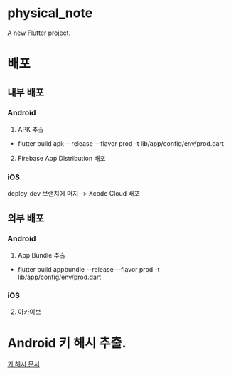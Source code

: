 # physical_note

A new Flutter project.

# 배포

## 내부 배포

### Android

1. APK 추출

- flutter build apk --release --flavor prod -t lib/app/config/env/prod.dart

2. Firebase App Distribution 배포

### iOS

deploy_dev 브랜치에 머지 -> Xcode Cloud 배포

## 외부 배포

### Android

1. App Bundle 추출
- flutter build appbundle --release --flavor prod -t lib/app/config/env/prod.dart

### iOS
2. 아카이브

# Android 키 해시 추출.
[키 해시 문서](android/app/keystore/keyhash.md)
